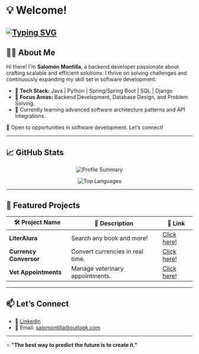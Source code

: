 # 💡 Welcome! 
[![Typing SVG](https://readme-typing-svg.herokuapp.com?color=0078D4&lines=Backend+Developer+%7C+Java+%26+Python;Passionate+About+Innovative+Solutions;Constant+Learner+%26+Problem+Solver)](https://github.com/salomontilla)
---
## 👨‍💻 About Me
Hi there! I'm **Salomón Montilla**, a backend developer passionate about crafting scalable and efficient solutions. I thrive on solving challenges and continuously expanding my skill set in software development.
- 🌟 **Tech Stack:** Java | Python | Spring/Spring Boot | SQL | Django 
- 🎯 **Focus Areas:** Backend Development, Database Design, and Problem Solving.  
- 🌱 Currently learning advanced software architecture patterns and API integrations.  

💼 Open to opportunities in software development. Let’s connect!  

---

## 📈 GitHub Stats  

<p align="center">
  <img src="https://github-profile-summary-cards.vercel.app/api/cards/profile-details?username=salomontilla&theme=radical" alt="Profile Summary" />
</p>

<p align="center">
  <img src="https://github-readme-stats.vercel.app/api/top-langs/?username=salomontilla&layout=compact&theme=radical" alt="Top Languages" />
</p>

---
## 🚀 Featured Projects  
| 🛠️ Project Name          | 🌟 Description                               | 🔗 Link          |
|--------------------------|-------------------------------------------|-----------------|
| **LiterAlura**           | Search any book and more!    | [Click here!](https://github.com/salomontilla/Literalura) |
| **Currency Conversor**   | Convert currencies in real time. | [Click here!](https://github.com/salomontilla/conversos-de-monedas) |
| **Vet Appointments**      | Manage veterinary appointments.         | [Click here!](https://github.com/salomontilla/peluqueria-Canina) |
---
## 📫 Let’s Connect  
- 💼 [LinkedIn](https://www.linkedin.com/in/salomon-montilla-luna/)  
- 📧 Email: salomontilla@outlook.com  
---
⭐ **"The best way to predict the future is to create it."**

